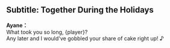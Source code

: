 # 

  
## Subtitle: Together During the Holidays
  
**Ayane：**  
What took you so long, {player}?  
Any later and I would've gobbled your share of cake right up! ♪  

